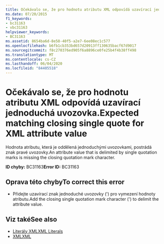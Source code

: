 ```yaml
---
title: Očekávalo se, že pro hodnotu atributu XML odpovídá uzavírací jednoduchá uvozovka.
ms.date: 07/20/2015
f1_keywords:
- bc31163
- vbc31163
helpviewer_keywords:
- BC31163
ms.assetid: 8654ba6d-8e58-40f5-a2e7-6ee08ec1c577
ms.openlocfilehash: b6fb1cb353bd657d20913ff130635bacf67d9017
ms.sourcegitcommit: f8c270376ed905f6a8896ce0fe25b4f4b38ff498
ms.translationtype: MT
ms.contentlocale: cs-CZ
ms.lasthandoff: 06/04/2020
ms.locfileid: "84405518"
---
```

# <a name="expected-matching-closing-single-quote-for-xml-attribute-value"></a><span data-ttu-id="25239-102">Očekávalo se, že pro hodnotu atributu XML odpovídá uzavírací jednoduchá uvozovka.</span><span class="sxs-lookup"><span data-stu-id="25239-102">Expected matching closing single quote for XML attribute value</span></span>
<span data-ttu-id="25239-103">Hodnota atributu, která je oddělená jednoduchými uvozovkami, postrádá znak pravé uvozovky.</span><span class="sxs-lookup"><span data-stu-id="25239-103">An attribute value that is delimited by single quotation marks is missing the closing quotation mark character.</span></span>  
  
 <span data-ttu-id="25239-104">**ID chyby:** BC31163</span><span class="sxs-lookup"><span data-stu-id="25239-104">**Error ID:** BC31163</span></span>  
  
## <a name="to-correct-this-error"></a><span data-ttu-id="25239-105">Oprava této chyby</span><span class="sxs-lookup"><span data-stu-id="25239-105">To correct this error</span></span>  
  
- <span data-ttu-id="25239-106">Přidejte uzavírací znak jednoduché uvozovky (') pro vymezení hodnoty atributu.</span><span class="sxs-lookup"><span data-stu-id="25239-106">Add the closing single quotation mark character (') to delimit the attribute value.</span></span>  
  
## <a name="see-also"></a><span data-ttu-id="25239-107">Viz také</span><span class="sxs-lookup"><span data-stu-id="25239-107">See also</span></span>

- [<span data-ttu-id="25239-108">Literály XML</span><span class="sxs-lookup"><span data-stu-id="25239-108">XML Literals</span></span>](../language-reference/xml-literals/index.md)
- [<span data-ttu-id="25239-109">XML</span><span class="sxs-lookup"><span data-stu-id="25239-109">XML</span></span>](../programming-guide/language-features/xml/index.md)

